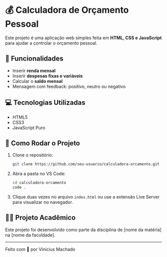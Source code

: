 # 💰 Calculadora de Orçamento Pessoal

Este projeto é uma aplicação web simples feita em **HTML, CSS e JavaScript** para ajudar a controlar o orçamento pessoal.

## 🚀 Funcionalidades

- Inserir **renda mensal**
- Inserir **despesas fixas e variáveis**
- Calcular o **saldo mensal**
- Mensagem com feedback: positivo, neutro ou negativo

## 💻 Tecnologias Utilizadas

- HTML5
- CSS3
- JavaScript Puro

## 📁 Como Rodar o Projeto

1. Clone o repositório:
   ```bash
   git clone https://github.com/seu-usuario/calculadora-orcamento.git
   ```

2. Abra a pasta no VS Code:
   ```bash
   cd calculadora-orcamento
   code .
   ```

3. Clique duas vezes no arquivo `index.html` ou use a extensão Live Server para visualizar no navegador.

## 🧑‍🎓 Projeto Acadêmico

Este projeto foi desenvolvido como parte da disciplina de [nome da matéria] na [nome da faculdade].

---

Feito com 💙 por Vinicius Machado

